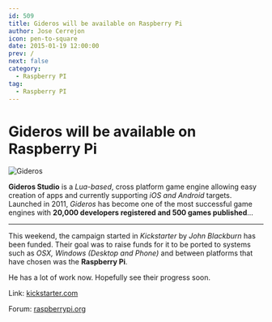 ```yaml
---
id: 509
title: Gideros will be available on Raspberry Pi
author: Jose Cerrejon
icon: pen-to-square
date: 2015-01-19 12:00:00
prev: /
next: false
category:
  - Raspberry PI
tag:
  - Raspberry PI
---
```


# Gideros will be available on Raspberry Pi

![Gideros](/images/2015/01/gideros.png)

**Gideros Studio** is a *Lua-based*, cross platform game engine allowing easy creation of apps and currently supporting *iOS and Android* targets. Launched in 2011, *Gideros* has become one of the most successful game engines with **20,000 developers registered and 500 games published**...

- - -
This weekend, the campaign started in *Kickstarter* by *John Blackburn* has been funded. Their goal was to raise funds for it to be ported to systems such as *OSX, Windows (Desktop and Phone)* and between platforms that have chosen was the **Raspberry Pi**.

He has a lot of work now. Hopefully see their progress soon.

Link: [kickstarter.com](https://www.kickstarter.com/projects/207069325/port-gideros-studio-to-windows-phone-8-and-desktop)

Forum: [raspberrypi.org](http://www.raspberrypi.org/forums/viewtopic.php?f=78&t=94842)